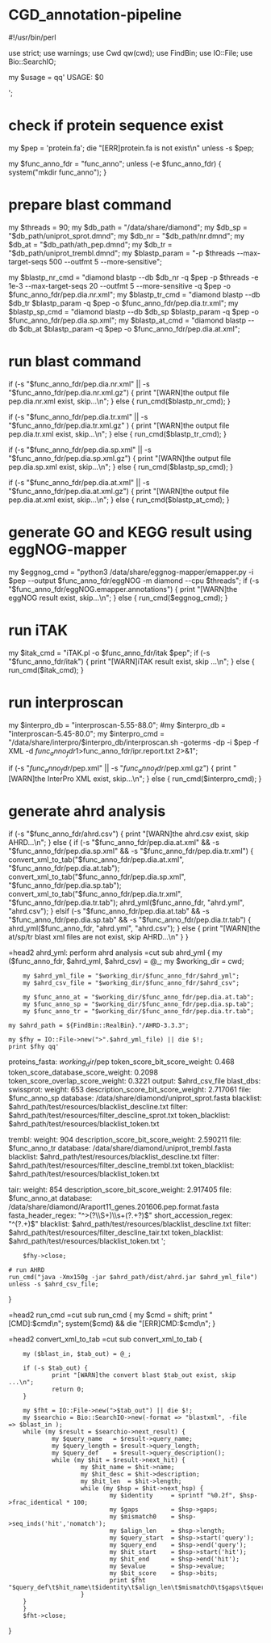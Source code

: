 # CGD_annotation-pipeline
#!/usr/bin/perl

use strict;
use warnings;
use Cwd qw(cwd);
use FindBin;
use IO::File;
use Bio::SearchIO;

my $usage = qq'
USAGE: $0

';

# check if protein sequence exist
my $pep = 'protein.fa';
die "[ERR]protein.fa is not exist\n" unless -s $pep;

my $func_anno_fdr = "func_anno";
unless (-e $func_anno_fdr) {
        system("mkdir func_anno");
}

# prepare blast command
my $threads = 90;
my $db_path = "/data/share/diamond";
my $db_sp = "$db_path/uniprot_sprot.dmnd";
my $db_nr = "$db_path/nr.dmnd";
my $db_at = "$db_path/ath_pep.dmnd";
my $db_tr = "$db_path/uniprot_trembl.dmnd";
my $blastp_param = "-p $threads --max-target-seqs 500 --outfmt 5 --more-sensitive";

my $blastp_nr_cmd = "diamond blastp --db $db_nr -q $pep -p $threads -e 1e-3 --max-target-seqs 20 --outfmt 5 --more-sensitive -q $pep -o $func_anno_fdr/pep.dia.nr.xml";
my $blastp_tr_cmd = "diamond blastp --db $db_tr $blastp_param -q $pep -o $func_anno_fdr/pep.dia.tr.xml";
my $blastp_sp_cmd = "diamond blastp --db $db_sp $blastp_param -q $pep -o $func_anno_fdr/pep.dia.sp.xml";
my $blastp_at_cmd = "diamond blastp --db $db_at $blastp_param -q $pep -o $func_anno_fdr/pep.dia.at.xml";

# run blast command
if (-s "$func_anno_fdr/pep.dia.nr.xml" || -s "$func_anno_fdr/pep.dia.nr.xml.gz") {
        print "[WARN]the output file pep.dia.nr.xml exist, skip...\n";
} else {
        run_cmd($blastp_nr_cmd);
}

if (-s "$func_anno_fdr/pep.dia.tr.xml" || -s "$func_anno_fdr/pep.dia.tr.xml.gz" ) {
    print "[WARN]the output file pep.dia.tr.xml exist, skip...\n";
} else {
        run_cmd($blastp_tr_cmd);
}

if (-s "$func_anno_fdr/pep.dia.sp.xml" || -s "$func_anno_fdr/pep.dia.sp.xml.gz") {
    print "[WARN]the output file pep.dia.sp.xml exist, skip...\n";
} else {
        run_cmd($blastp_sp_cmd);
}

if (-s "$func_anno_fdr/pep.dia.at.xml" || -s "$func_anno_fdr/pep.dia.at.xml.gz") {
    print "[WARN]the output file pep.dia.at.xml exist, skip...\n";
} else {
    run_cmd($blastp_at_cmd);
}

# generate GO and KEGG result using eggNOG-mapper
my $eggnog_cmd = "python3 /data/share/eggnog-mapper/emapper.py -i $pep --output $func_anno_fdr/eggNOG -m diamond --cpu $threads";
if (-s "$func_anno_fdr/eggNOG.emapper.annotations") {
        print "[WARN]the eggNOG result exist, skip...\n";
} else {
        run_cmd($eggnog_cmd);
}

# run iTAK
my $itak_cmd = "iTAK.pl -o $func_anno_fdr/itak $pep";
if (-s "$func_anno_fdr/itak") {
        print "[WARN]iTAK result exist, skip ...\n";
} else {
        run_cmd($itak_cmd);
}

# run interproscan
my $interpro_db = "interproscan-5.55-88.0";
#my $interpro_db = "interproscan-5.45-80.0";
my $interpro_cmd = "/data/share/interpro/$interpro_db/interproscan.sh -goterms -dp -i $pep -f XML -d $func_anno_fdr 1>$func_anno_fdr/ipr.report.txt 2>&1";

if (-s "$func_anno_fdr/$pep.xml" || -s "$func_anno_fdr/$pep.xml.gz") {
        print "[WARN]the InterPro XML exist, skip...\n";
} else {
        run_cmd($interpro_cmd);
}

# generate ahrd analysis
if (-s "$func_anno_fdr/ahrd.csv") {
        print "[WARN]the ahrd.csv exist, skip AHRD...\n";
}
else {
        if (-s "$func_anno_fdr/pep.dia.at.xml" && -s "$func_anno_fdr/pep.dia.sp.xml" && -s "$func_anno_fdr/pep.dia.tr.xml") {
                convert_xml_to_tab("$func_anno_fdr/pep.dia.at.xml", "$func_anno_fdr/pep.dia.at.tab");
                convert_xml_to_tab("$func_anno_fdr/pep.dia.sp.xml", "$func_anno_fdr/pep.dia.sp.tab");
                convert_xml_to_tab("$func_anno_fdr/pep.dia.tr.xml", "$func_anno_fdr/pep.dia.tr.tab");
                ahrd_yml($func_anno_fdr, "ahrd.yml", "ahrd.csv");
        }
        elsif (-s "$func_anno_fdr/pep.dia.at.tab" && -s "$func_anno_fdr/pep.dia.sp.tab" && -s "$func_anno_fdr/pep.dia.tr.tab") {
                ahrd_yml($func_anno_fdr, "ahrd.yml", "ahrd.csv");
        }
        else {
                print "[WARN]the at/sp/tr blast xml files are not exist, skip AHRD...\n"
        }
}

=head2
 ahrd_yml: perform ahrd analysis
=cut
sub ahrd_yml {
        my ($func_anno_fdr, $ahrd_yml, $ahrd_csv) = @_;
        my $working_dir = cwd;

        my $ahrd_yml_file = "$working_dir/$func_anno_fdr/$ahrd_yml";
        my $ahrd_csv_file = "$working_dir/$func_anno_fdr/$ahrd_csv";

        my $func_anno_at = "$working_dir/$func_anno_fdr/pep.dia.at.tab";
        my $func_anno_sp = "$working_dir/$func_anno_fdr/pep.dia.sp.tab";
        my $func_anno_tr = "$working_dir/$func_anno_fdr/pep.dia.tr.tab";

    my $ahrd_path = ${FindBin::RealBin}."/AHRD-3.3.3";

    my $fhy = IO::File->new(">".$ahrd_yml_file) || die $!;
    print $fhy qq'
proteins_fasta: $working_dir/$pep
token_score_bit_score_weight: 0.468
token_score_database_score_weight: 0.2098
token_score_overlap_score_weight: 0.3221
output: $ahrd_csv_file
blast_dbs:
  swissprot:
    weight: 653
    description_score_bit_score_weight: 2.717061
    file: $func_anno_sp
    database: /data/share/diamond/uniprot_sprot.fasta
    blacklist: $ahrd_path/test/resources/blacklist_descline.txt
    filter: $ahrd_path/test/resources/filter_descline_sprot.txt
    token_blacklist: $ahrd_path/test/resources/blacklist_token.txt

  trembl:
    weight: 904
    description_score_bit_score_weight: 2.590211
    file: $func_anno_tr
    database: /data/share/diamond/uniprot_trembl.fasta
    blacklist: $ahrd_path/test/resources/blacklist_descline.txt
    filter: $ahrd_path/test/resources/filter_descline_trembl.txt
    token_blacklist: $ahrd_path/test/resources/blacklist_token.txt

  tair:
    weight: 854
    description_score_bit_score_weight: 2.917405
    file: $func_anno_at
    database: /data/share/diamond/Araport11_genes.201606.pep.format.fasta
    fasta_header_regex: "^>(?<accession>\\\\S+)\\\\s+(?<description>.+?)\$"
    short_accession_regex: "^(?<shortAccession>.+)\$"
    blacklist: $ahrd_path/test/resources/blacklist_descline.txt
    filter: $ahrd_path/test/resources/filter_descline_tair.txt
    token_blacklist: $ahrd_path/test/resources/blacklist_token.txt
';

        $fhy->close;

    # run AHRD
    run_cmd("java -Xmx150g -jar $ahrd_path/dist/ahrd.jar $ahrd_yml_file") unless -s $ahrd_csv_file;
}

=head2
 run_cmd
=cut
sub run_cmd {
        my $cmd = shift;
        print "[CMD]:$cmd\n";
        system($cmd) && die "[ERR]CMD:$cmd\n";
}

=head2
 convert_xml_to_tab
=cut
sub convert_xml_to_tab {

        my ($blast_in, $tab_out) = @_;

        if (-s $tab_out) {
                print "[WARN]the convert blast $tab_out exist, skip ...\n";
                return 0;
        }

        my $fht = IO::File->new(">$tab_out") || die $!;
        my $searchio = Bio::SearchIO->new(-format => "blastxml", -file   => $blast_in );
        while (my $result = $searchio->next_result) {
                my $query_name   = $result->query_name;
                my $query_length = $result->query_length;
                my $query_def    = $result->query_description();
                while (my $hit = $result->next_hit) {
                        my $hit_name = $hit->name;
                        my $hit_desc = $hit->description;
                        my $hit_len  = $hit->length;
                        while (my $hsp = $hit->next_hsp) {
                                my $identity     = sprintf "%0.2f", $hsp->frac_identical * 100;
                                my $gaps         = $hsp->gaps;
                                my $mismatch0    = $hsp->seq_inds('hit','nomatch');
                                my $align_len    = $hsp->length;
                                my $query_start  = $hsp->start('query');
                                my $query_end    = $hsp->end('query');
                                my $hit_start    = $hsp->start('hit');
                                my $hit_end      = $hsp->end('hit');
                                my $evalue       = $hsp->evalue;
                                my $bit_score    = $hsp->bits;
                                print $fht "$query_def\t$hit_name\t$identity\t$align_len\t$mismatch0\t$gaps\t$query_start\t$query_end\t$hit_start\t$hit_end\t$evalue\t$bit_score\n";
                        }
        }
        }
        $fht->close;
}
